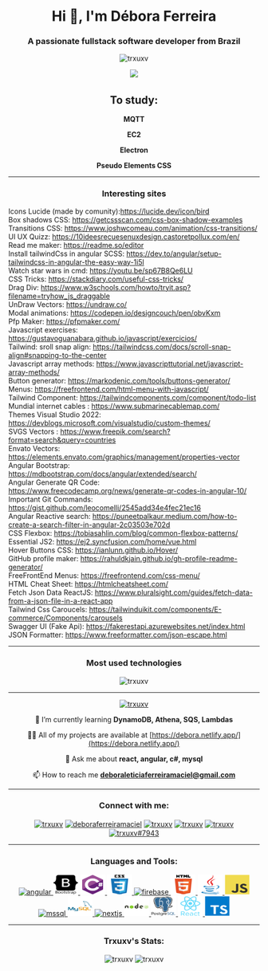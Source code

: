 <h1 align="center">Hi 👋, I'm Débora Ferreira</h1>
<h3 align="center">A passionate fullstack software developer from Brazil</h3>

<p align="center"> 
  <img src="https://komarev.com/ghpvc/?username=trxuxv&label=Profile%20views&color=9c9c9c&style=flat" alt="trxuxv" /> 
</p>

<p align="center"> 
  <a>
    <img width="600px" src="https://github-profile-trophy.vercel.app/?username=ryo-ma&theme=darkhub" />
  </a> 
</p>

<h2 align="center">To study:</h2>
<p align="center"><b>MQTT</b> </p>
<p align="center"><b>EC2</b> </p>
<p align="center"><b>Electron</b> </p>
<p align="center"><b>Pseudo Elements CSS</b> </p>

<hr>
<h3 align="center">Interesting sites</h3>

Icons Lucide (made by comunity):https://lucide.dev/icon/bird <br> 
Box shadows CSS: https://getcssscan.com/css-box-shadow-examples <br>
Transitions CSS: https://www.joshwcomeau.com/animation/css-transitions/ <br>
UI UX Quizz: https://10ideesrecuesenuxdesign.castoretpollux.com/en/ <br>
Read me maker: https://readme.so/editor <br>
Install tailwindCss in angular SCSS: https://dev.to/angular/setup-tailwindcss-in-angular-the-easy-way-1i5l<br>
Watch star wars in cmd: https://youtu.be/sp67B8Qe6LU <br>
CSS Tricks: https://stackdiary.com/useful-css-tricks/ <br>
Drag Div: https://www.w3schools.com/howto/tryit.asp?filename=tryhow_js_draggable <br>
UnDraw Vectors: https://undraw.co/ <br>
Modal animations: https://codepen.io/designcouch/pen/obvKxm <br>
Pfp Maker: https://pfpmaker.com/ <br>
Javascript exercises: https://gustavoguanabara.github.io/javascript/exercicios/ <br>
Tailwind: sroll snap align: https://tailwindcss.com/docs/scroll-snap-align#snapping-to-the-center <br>
Javascript array methods: https://www.javascripttutorial.net/javascript-array-methods/ <br>
Button generator: https://markodenic.com/tools/buttons-generator/ <br>
Menus: https://freefrontend.com/html-menu-with-javascript/ <br>
Tailwind Component: https://tailwindcomponents.com/component/todo-list <br>
Mundial internet cables : https://www.submarinecablemap.com/ <br>
Themes Visual Studio 2022:  https://devblogs.microsoft.com/visualstudio/custom-themes/ <br>
SVGS Vectors : https://www.freepik.com/search?format=search&query=countries <br>
Envato Vectors: https://elements.envato.com/graphics/management/properties-vector <br>
Angular Bootstrap: https://mdbootstrap.com/docs/angular/extended/search/ <br>
Angular Generate QR Code: https://www.freecodecamp.org/news/generate-qr-codes-in-angular-10/ <br>
Important Git Commands: https://gist.github.com/leocomelli/2545add34e4fec21ec16 <br>
Angular Reactive search: https://puneetpalkaur.medium.com/how-to-create-a-search-filter-in-angular-2c03503e702d <br>
CSS Flexbox: https://tobiasahlin.com/blog/common-flexbox-patterns/ <br>
Essential JS2: https://ej2.syncfusion.com/home/vue.html <br>
Hover Buttons CSS: https://ianlunn.github.io/Hover/ <br>
GitHub profile maker: https://rahuldkjain.github.io/gh-profile-readme-generator/ <br>
FreeFrontEnd Menus: https://freefrontend.com/css-menu/ <br>
HTML Cheat Sheet: https://htmlcheatsheet.com/ <br>
Fetch Json Data ReactJS: https://www.pluralsight.com/guides/fetch-data-from-a-json-file-in-a-react-app <br>
Tailwind Css Caroucels: https://tailwinduikit.com/components/E-commerce/Components/carousels <br>
Swagger UI (Fake Api): https://fakerestapi.azurewebsites.net/index.html <br>
JSON Formatter: https://www.freeformatter.com/json-escape.html 


<hr>
<h3 align="center">Most used technologies</h3>
 <p align="center">
    <img align="center" src="https://github-readme-stats.vercel.app/api/top-langs?username=trxuxv&show_icons=true&locale=en" alt="trxuxv" />
  </p>
  
  <hr>

<p align="center"> 
  <a href="https://twitter.com/trxuxv" target="blank"><img src="https://img.shields.io/twitter/follow/trxuxv?logo=twitter&style=for-the-badge" alt="trxuxv" />
  </a>
</p>



<div align="center"> 
  
🌱 I’m currently learning **DynamoDB, Athena, SQS, Lambdas**

👨‍💻 All of my projects are available at [https://debora.netlify.app/](https://debora.netlify.app/)

💬 Ask me about **react, angular, c#, mysql**

📫 How to reach me **deboraleticiaferreiramaciel@gmail.com**

</div>

<hr>
<h3 align="center">Connect with me:</h3>
<p align="center">
<a href="https://twitter.com/trxuxv" target="blank"><img align="center" src="https://raw.githubusercontent.com/rahuldkjain/github-profile-readme-generator/master/src/images/icons/Social/twitter.svg" alt="trxuxv" height="30" width="40" /></a>
<a href="https://linkedin.com/in/deboraferreiramaciel" target="blank"><img align="center" src="https://raw.githubusercontent.com/rahuldkjain/github-profile-readme-generator/master/src/images/icons/Social/linked-in-alt.svg" alt="deboraferreiramaciel" height="30" width="40" /></a>
<a href="https://stackoverflow.com/users/trxuxv" target="blank"><img align="center" src="https://raw.githubusercontent.com/rahuldkjain/github-profile-readme-generator/master/src/images/icons/Social/stack-overflow.svg" alt="trxuxv" height="30" width="40" /></a>
<a href="https://instagram.com/trxuxv" target="blank"><img align="center" src="https://raw.githubusercontent.com/rahuldkjain/github-profile-readme-generator/master/src/images/icons/Social/instagram.svg" alt="trxuxv" height="30" width="40" /></a>
<a href="https://www.youtube.com/c/trxuxv" target="blank"><img align="center" src="https://raw.githubusercontent.com/rahuldkjain/github-profile-readme-generator/master/src/images/icons/Social/youtube.svg" alt="trxuxv" height="30" width="40" /></a>
<a href="https://discord.gg/trxuxv#7943" target="blank"><img align="center" src="https://raw.githubusercontent.com/rahuldkjain/github-profile-readme-generator/master/src/images/icons/Social/discord.svg" alt="trxuxv#7943" height="30" width="40" /></a>
</p>



<hr>
<h3 align="center">Languages and Tools:</h3>
<p align="center"> 
  <a href="https://angular.io" target="_blank" rel="noreferrer"> 
  <img src="https://angular.io/assets/images/logos/angular/angular.svg" alt="angular" width="50" height="40"/> 
  </a> 
  
 <a href="https://getbootstrap.com" target="_blank" rel="noreferrer">  
  <img src="https://raw.githubusercontent.com/devicons/devicon/master/icons/bootstrap/bootstrap-plain-wordmark.svg" alt="bootstrap" width="50" height="40"/> 
 </a> 
  
 <a href="https://www.w3schools.com/cs/" target="_blank" rel="noreferrer"> 
   <img src="https://raw.githubusercontent.com/devicons/devicon/master/icons/csharp/csharp-original.svg" alt="csharp" width="50" height="40"/> 
  </a> 
  <a href="https://www.w3schools.com/css/" target="_blank" rel="noreferrer"> 
    <img src="https://raw.githubusercontent.com/devicons/devicon/master/icons/css3/css3-original-wordmark.svg" alt="css3" width="50" height="40"/> 
  </a> 
  <a href="https://firebase.google.com/" target="_blank" rel="noreferrer"> 
    <img src="https://www.vectorlogo.zone/logos/firebase/firebase-icon.svg" alt="firebase" width="50" height="40"/> 
  </a> 
  
  <a href="https://www.w3.org/html/" target="_blank" rel="noreferrer"> 
    <img src="https://raw.githubusercontent.com/devicons/devicon/master/icons/html5/html5-original-wordmark.svg" alt="html5" width="50" height="40"/> 
  </a> 
  
  <a href="https://www.java.com" target="_blank" rel="noreferrer"> 
    <img src="https://raw.githubusercontent.com/devicons/devicon/master/icons/java/java-original.svg" alt="java" width="50" height="40"/> 
  </a> 
  
  <a href="https://developer.mozilla.org/en-US/docs/Web/JavaScript" target="_blank" rel="noreferrer"> 
    <img src="https://raw.githubusercontent.com/devicons/devicon/master/icons/javascript/javascript-original.svg" alt="javascript" width="50" height="40"/> 
  </a> 
  
  <a href="https://www.microsoft.com/en-us/sql-server" target="_blank" rel="noreferrer"> 
    <img src="https://www.svgrepo.com/show/303229/microsoft-sql-server-logo.svg" alt="mssql" width="50" height="40"/> 
  </a> 
  
  <a href="https://www.mysql.com/" target="_blank" rel="noreferrer"> 
    <img src="https://raw.githubusercontent.com/devicons/devicon/master/icons/mysql/mysql-original-wordmark.svg" alt="mysql" width="50" height="40"/> 
  </a> 
  
  <a href="https://nextjs.org/" target="_blank" rel="noreferrer"> 
    <img src="https://cdn.worldvectorlogo.com/logos/nextjs-2.svg" alt="nextjs" width="50" height="40"/> 
  </a> 
  
  <a href="https://nodejs.org" target="_blank" rel="noreferrer"> 
    <img src="https://raw.githubusercontent.com/devicons/devicon/master/icons/nodejs/nodejs-original-wordmark.svg" alt="nodejs" width="50" height="40"/> 
  </a> 
  
  <a href="https://www.postgresql.org" target="_blank" rel="noreferrer">
    <img src="https://raw.githubusercontent.com/devicons/devicon/master/icons/postgresql/postgresql-original-wordmark.svg" alt="postgresql" width="50" height="40"/> 
  </a> 
  
  <a href="https://reactjs.org/" target="_blank" rel="noreferrer"> 
    <img src="https://raw.githubusercontent.com/devicons/devicon/master/icons/react/react-original-wordmark.svg" alt="react" width="50" height="40"/> 
  </a> 
  
  <a href="https://www.typescriptlang.org/" target="_blank" rel="noreferrer">
    <img src="https://raw.githubusercontent.com/devicons/devicon/master/icons/typescript/typescript-original.svg" alt="typescript" width="50" height="40"/> 
  </a> 
</p>

<hr>
<h3 align="center">Trxuxv's Stats:</h3>

<p align="center">
  <img align="center" src="https://github-readme-stats.vercel.app/api?username=trxuxv&show_icons=true&locale=en" alt="trxuxv" />

  <img align="center" src="https://github-readme-streak-stats.herokuapp.com/?user=trxuxv&" alt="trxuxv" />
</p>
